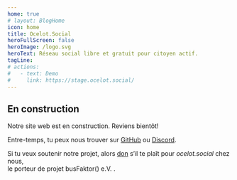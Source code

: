 ```yaml
---
home: true
# layout: BlogHome
icon: home
title: Ocelot.Social
heroFullScreen: false
heroImage: /logo.svg
heroText: Réseau social libre et gratuit pour citoyen actif.
tagLine: 
# actions:
#   - text: Demo
#     link: https://stage.ocelot.social/
---
```

## En construction

Notre site web est en construction. Reviens bientôt!

Entre-temps, tu peux nous trouver sur [GitHub](https://github.com/Ocelot-Social-Community/) ou [Discord](https://discord.gg/AGPJ7YgC).

Si tu veux soutenir notre projet, alors [don](https://busfaktor.org/en/spenden) s’il te plaît pour *ocelot.social* chez nous,  
le porteur de projet busFaktor() e.V. .
